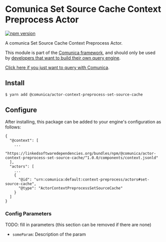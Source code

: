 # Comunica Set Source Cache Context Preprocess Actor

[![npm version](https://badge.fury.io/js/%40comunica%2Factor-context-preprocess-set-source-cache.svg)](https://www.npmjs.com/package/@comunica/actor-context-preprocess-set-source-cache)

A comunica Set Source Cache Context Preprocess Actor.

This module is part of the [Comunica framework](https://github.com/comunica/comunica),
and should only be used by [developers that want to build their own query engine](https://comunica.dev/docs/modify/).

[Click here if you just want to query with Comunica](https://comunica.dev/docs/query/).

## Install

```bash
$ yarn add @comunica/actor-context-preprocess-set-source-cache
```

## Configure

After installing, this package can be added to your engine's configuration as follows:
```text
{
  "@context": [
    ...
    "https://linkedsoftwaredependencies.org/bundles/npm/@comunica/actor-context-preprocess-set-source-cache/^1.0.0/components/context.jsonld"
  ],
  "actors": [
    ...
    {
      "@id": "urn:comunica:default:context-preprocess/actors#set-source-cache",
      "@type": "ActorContextPreprocessSetSourceCache"
    }
  ]
}
```

### Config Parameters

TODO: fill in parameters (this section can be removed if there are none)

* `someParam`: Description of the param
